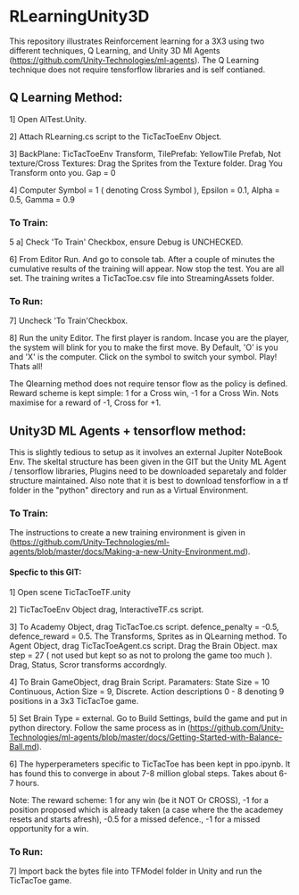 # RLearningUnity3D

This repository illustrates Reinforcement learning for a 3X3 using two different techniques, Q Learning, and  Unity 3D Ml Agents (https://github.com/Unity-Technologies/ml-agents). The Q Learning technique does not require tensforflow libraries and is self contianed.

## Q Learning Method:
1] Open AITest.Unity. 

2] Attach RLearning.cs script to the TicTacToeEnv Object. 

3] BackPlane: TicTacToeEnv Transform, TilePrefab: YellowTile Prefab, Not texture/Cross Textures: Drag the Sprites from the Texture folder. Drag You Transform onto you. Gap = 0 

4] Computer Symbol = 1 ( denoting Cross Symbol ), Epsilon = 0.1, Alpha = 0.5, Gamma = 0.9

### To Train:
5 a] Check 'To Train' Checkbox, ensure Debug is UNCHECKED.

6] From Editor Run. And go to console tab. After a couple of minutes the cumulative results of the training will appear. Now stop the test. You are all set. The training writes a TicTacToe.csv file into StreamingAssets folder.


### To Run:
7] Uncheck 'To Train'Checkbox.

8] Run the unity Editor. The first player is random. Incase you are the player, the system will blink for you to make the first move. By Default, 'O' is you and 'X' is the computer. Click on the symbol to switch your symbol. Play! Thats all!


The Qlearning method does not require tensor flow as the policy is defined.
Reward scheme is kept simple: 1 for a Cross win, -1 for a Cross Win. Nots maximise for a reward of -1, Cross for +1.

## Unity3D ML Agents + tensorflow method:
This is slightly tedious to setup as it involves an external Jupiter NoteBook Env. The skeltal structure has been given in the GIT but the Unity ML Agent / tensorflow libraries, Plugins need to be downloaded separetaly and folder structure maintained. Also note that it is best to download tensforflow in a tf folder in the "python" directory  and run as a Virtual Environment. 

### To Train:
The instructions to create a new training environment is given in (https://github.com/Unity-Technologies/ml-agents/blob/master/docs/Making-a-new-Unity-Environment.md). 

#### Specfic to this GIT:

1] Open scene TicTacToeTF.unity

2] TicTacToeEnv Object drag, InteractiveTF.cs script.

3] To Academy Object, drag TicTacToe.cs script. defence_penalty = -0.5, defence_reward = 0.5. The Transforms, Sprites as in QLearning method. To Agent Object, drag TicTacToeAgent.cs script. Drag the Brain Object. max step = 27 ( not used but kept so as not to prolong the game too much ). Drag, Status, Scror transforms accordngly.

4] To Brain GameObject, drag Brain Script. Paramaters: State Size = 10 Continuous, Action Size = 9, Discrete. Action descriptions 0 - 8 denoting 9 positions in a 3x3 TicTacToe game.

5] Set Brain Type = external. Go to Build Settings, build the game and put in python directory. Follow the same process as in (https://github.com/Unity-Technologies/ml-agents/blob/master/docs/Getting-Started-with-Balance-Ball.md).

6] The hyperperameters specific to TicTacToe has been kept in ppo.ipynb. It has found this to converge in about 7-8 million global steps. Takes about 6-7 hours. 

Note: The reward scheme: 1 for any win (be it NOT Or CROSS), -1 for a position proposed which is already taken (a case where the the academey resets and starts afresh), -0.5 for a missed defence., -1 for a missed opportunity for a win.

### To Run:
7] Import back the bytes file into TFModel folder in Unity and run the TicTacToe game.










